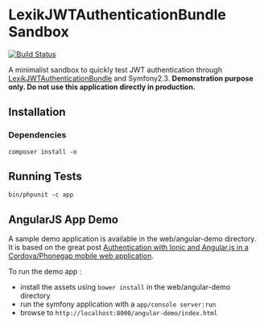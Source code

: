 # LexikJWTAuthenticationBundle Sandbox

[![Build Status](https://travis-ci.org/slashfan/LexikJWTAuthenticationBundleSandbox.svg)](https://travis-ci.org/slashfan/LexikJWTAuthenticationBundleSandbox)

A minimalist sandbox to quickly test JWT authentication through [LexikJWTAuthenticationBundle](https://github.com/lexik/LexikJWTAuthenticationBundle) and Symfony2.3.
**Demonstration purpose only. Do not use this application directly in production.**

## Installation

### Dependencies

    composer install -o

## Running Tests

    bin/phpunit -c app

## AngularJS App Demo

A sample demo application is available in the web/angular-demo directory. It is based on the great post [Authentication with Ionic and Angular.js in a Cordova/Phonegap mobile web application](http://www.kdmooreconsulting.com/blogs/authentication-with-ionic-and-angular-js-in-a-cordovaphonegap-mobile-web-application/).

To run the demo app : 

* install the assets using `bower install` in the web/angular-demo directory
* run the symfony application with a `app/console server:run`
* browse to `http://localhost:8000/angular-demo/index.html`
